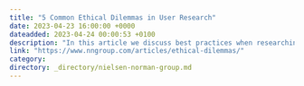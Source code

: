 ```yaml
---
title: "5 Common Ethical Dilemmas in User Research"
date: 2023-04-23 16:00:00 +0000
dateadded: 2023-04-24 00:00:53 +0100
description: "In this article we discuss best practices when researching with vulnerable participants, tackling sensitive topics, using deception, and lack of confidentiality in user research studies."
link: "https://www.nngroup.com/articles/ethical-dilemmas/"
category:
directory: _directory/nielsen-norman-group.md
---
```

